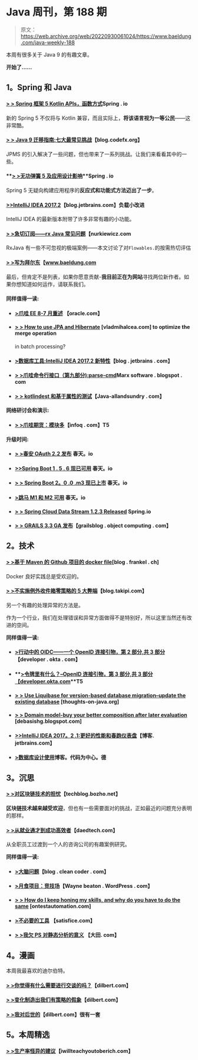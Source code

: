 # Java 周刊，第 188 期

> 原文：<https://web.archive.org/web/20220930061024/https://www.baeldung.com/java-weekly-188>

本周有很多关于 Java 9 的有趣文章。

**开始了……**

## **1。Spring 和 Java**

#### [**> > Spring 框架 5 Kotlin APIs，函数方式**](https://web.archive.org/web/20201111175000/https://spring.io/blog/2017/08/01/spring-framework-5-kotlin-apis-the-functional-way)Spring . io

新的 Spring 5 不仅将与 Kotlin 兼容，而且实际上，**将该语言视为一等公民**——这非常酷。

#### [**> > Java 9 迁移指南:七大最常见挑战**](https://web.archive.org/web/20201111175000/http://blog.codefx.org/java/java-9-migration-guide/)【blog.codefx.org】

JPMS 的引入解决了一些问题，但也带来了一系列挑战。让我们来看看其中的一些。

#### **[> >无功弹簧 5 及应用设计影响](https://web.archive.org/web/20201111175000/https://medium.com/@ggonchar/reactive-spring-5-and-application-design-impact-159f79678739)**Spring . io

Spring 5 无疑向构建应用程序的**反应式和功能式方法迈出了一步**。

#### [**>>IntelliJ IDEA 2017.2**](https://web.archive.org/web/20201111175000/https://blog.jetbrains.com/idea/2017/07/loads-of-small-improvements-in-intellij-idea-2017-2/)【blog.jetbrains.com】负载小改进

IntelliJ IDEA 的最新版本附带了许多非常有趣的小功能。

#### [**> >急切订阅——rx Java 常见问题**](https://web.archive.org/web/20201111175000/http://www.nurkiewicz.com/2017/07/eager-subscription-rxjava-faq.html)【nurkiewicz.com

RxJava 有一些不可忽视的极端案例——本文讨论了对`Flowables.`的按需热切评估

#### **[> >写为拜尔东](/web/20201111175000/https://www.baeldung.com/contribution-guidelines)**【www.baeldung.com

最后，但肯定不是列表，如果你愿意贡献-**我目前正在为网站**寻找两位新作者。如果你想知道如何运作，请联系我们。

#### **同样值得一读:**

*   #### [**>爪哇 EE 8-7 月重述**](https://web.archive.org/web/20201111175000/https://blogs.oracle.com/theaquarium/java-ee-8-july-recap) 【oracle.com】

*   #### [**> > How to use JPA and Hibernate**](https://web.archive.org/web/20201111175000/https://vladmihalcea.com/2017/08/02/how-to-optimize-the-merge-operation-using-update-while-batching-with-jpa-and-hibernate/) [vladmihalcea.com] to optimize the merge operation

    in batch processing?
*   #### [**>数据库工具:IntelliJ IDEA 2017.2 新特性**](https://web.archive.org/web/20201111175000/https://blog.jetbrains.com/idea/2017/07/database-tools-whats-new-in-intellij-idea-2017-2/)【blog . jetbrains . com】

*   #### [**> >爪哇命令行接口（第九部分):parse-cmd**](https://web.archive.org/web/20201111175000/https://marxsoftware.blogspot.com/2017/07/parse-cmd.html)Marx software . blogspot . com

*   #### [**> > kotlindest 和基于属性的测试**](https://web.archive.org/web/20201111175000/http://www.java-allandsundry.com/2017/07/kotlintest-and-property-based-testing.html)【Java-allandsundry . com】

**网络研讨会和演示:**

*   #### [**> >爪哇期货：模块多**](https://web.archive.org/web/20201111175000/https://www.infoq.com/presentations/java-9-modules?utm_campaign=infoq_content&utm_source=infoq&utm_medium=feed&utm_term=Java)【infoq . com】T5

**升级时间:**

*   #### [**> >春安 OAuth 2.2 发布**](https://web.archive.org/web/20201111175000/https://spring.io/blog/2017/07/28/spring-security-oauth-2-2-released) 春天。io

*   #### [**>>Spring Boot 1 . 5 . 6 现已可用**](https://web.archive.org/web/20201111175000/https://spring.io/blog/2017/07/27/spring-boot-1-5-6-available-now) 春天。io

*   #### [**> > Spring Boot 2。0 .0 .m3 现已上市**](https://web.archive.org/web/20201111175000/https://spring.io/blog/2017/07/26/spring-boot-2-0-0-m3-available-now) 春天。io

*   #### [**>跳马 M1 和 M2 可用**](https://web.archive.org/web/20201111175000/https://spring.io/blog/2017/07/27/spring-vault-1-1-0-m1-and-2-0-0-m2-available) 春天。io

*   #### [**> > Spring Cloud Data Stream 1.2.3 Released**](https://web.archive.org/web/20201111175000/https://spring.io/blog/2017/07/26/spring-cloud-data-flow-1-2-3-released) Spring.io

*   #### [**> > GRAILS 3.3 GA 发布**](https://web.archive.org/web/20201111175000/http://grailsblog.objectcomputing.com/posts/2017/07/26/grails-3.3-ga-released.html)【grailsblog . object computing . com】

## **2。技术**

#### [**> >基于 Maven 的 Github 项目的 docker file**](https://web.archive.org/web/20201111175000/https://blog.frankel.ch/dockerfile-maven-based-github-projects/#gsc.tab=0)[blog . frankel . ch]

Docker 良好实践总是受欢迎的。

#### [**> >不实施例外收件箱零策略的 5 大弊端**](https://web.archive.org/web/20201111175000/http://blog.takipi.com/the-top-5-disadvantages-of-not-implementing-an-exception-inbox-zero-policy/)【blog.takipi.com】

另一个有趣的处理异常的方法是。

作为一个行业，我们在处理错误和异常方面做得不是特别好，所以这里当然还有改进的空间。

**同样值得一读:**

*   #### **[>行动中的 OIDC——一个 OpenID 连接引物，第 2 部分,共 3 部分](https://web.archive.org/web/20201111175000/https://developer.okta.com/blog/2017/07/25/oidc-primer-part-2)**【developer . okta . com】

*   #### **[>令牌里有什么？–OpenID 连接引物，第 3 部分,共 3 部分【developer.okta.com](https://web.archive.org/web/20201111175000/https://developer.okta.com/blog/2017/08/01/oidc-primer-part-3)**T5

*   #### [**> > Use Liquibase for version-based database migration–update the existing database**](https://web.archive.org/web/20201111175000/https://www.thoughts-on-java.org/liquibase-update-existing-database/) [thoughts-on-java.org]

*   #### [**> > Domain model-buy your better composition after later evaluation**](https://web.archive.org/web/20201111175000/https://debasishg.blogspot.com/2017/07/domain-models-late-evaluation-buys-you.html) [debasishg.blogspot.com]

*   #### [>>IntelliJ IDEA 2017。2 .1:更好的性能和春跑仪表盘](https://web.archive.org/web/20201111175000/https://blog.jetbrains.com/idea/2017/08/intellij-idea-2017-2-1-junit-5-rc2-spring-run-dashboard-and-its-faster/)【博客. jetbrains.com】

*   #### [**>数据库设计使用**](https://web.archive.org/web/20201111175000/https://blog.codecentric.de/en/2017/07/agile-database-design-using-anchor-modeling/)博客。代码为中心。德

## **3。沉思**

#### [**> >对区块链技术的担忧**](https://web.archive.org/web/20201111175000/https://techblog.bozho.net/concerns-blockchain-technology/)【techblog.bozho.net】

**区块链技术越来越受欢迎**，但也有一些需要面对的挑战，正如最近的问题充分表明的那样。

#### [**> >从就业通才到成功高效者**](https://web.archive.org/web/20201111175000/https://www.daedtech.com/employable-generalist-successful-efficiencer/)【daedtech.com】

从全职员工过渡到一个人的咨询公司的有趣案例研究。

**同样值得一读:**

*   #### [**>大脑问题**](https://web.archive.org/web/20201111175000/http://blog.cleancoder.com/uncle-bob/2017/07/28/TheBrainProblem.html)【blog . clean coder . com】

*   #### [**>月食项目：竞技场**](https://web.archive.org/web/20201111175000/https://waynebeaton.wordpress.com/2017/08/02/eclipse-projects-level-playing-field/)【Wayne beaton . WordPress . com】

*   #### [**> > How do I keep honing my skills, and why do you have to do the same**](https://web.archive.org/web/20201111175000/http://www.ontestautomation.com/how-i-continuously-hone-my-skills-and-why-you-should-too/) [ontestautomation.com]

*   #### [**>不必要的工具**](https://web.archive.org/web/20201111175000/http://www.satisfice.com/blog/archives/1691) 【satisfice.com】

*   #### [**> >我欠 PS 对静态分析的意义**](https://web.archive.org/web/20201111175000/https://www.daedtech.com/devops-means-static-analysis/) 【大田. com】

## **4。漫画**

本周我最喜欢的迪尔伯特。

#### [**> >你觉得有什么需要进行交谈的吗？**](https://web.archive.org/web/20201111175000/http://dilbert.com/strip/2012-03-19)【dilbert.com】

#### **[> >变化制造出我们有策略的假象](https://web.archive.org/web/20201111175000/http://dilbert.com/strip/2012-04-12)**【dilbert.com】

#### [**> >我对后世的**](https://web.archive.org/web/20201111175000/http://dilbert.com/strip/2016-09-14)【dilbert.com】很有一套

## **5。本周精选**

#### [**> >生产率怪异的建议**](https://web.archive.org/web/20201111175000/https://www.iwillteachyoutoberich.com/blog/productivity-advice-for-the-weird/)【iwillteachyoutoberich.com】